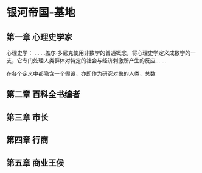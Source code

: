 # 银河帝国-基地

## 第一章 心理史学家

心理史学： ... ...盖尔·多尼克使用非数学的普通概念，将心理史学定义成数学的一支，它专门处理人类群体对特定的社会与经济刺激所产生的反应... ...

在各个定义中都隐含一个假设，亦即作为研究对象的人类，总数

## 第二章 百科全书编者

## 第三章 市长

## 第四章 行商

## 第五章 商业王侯

